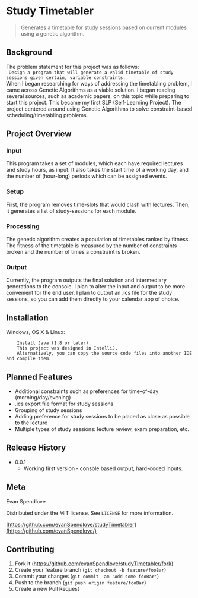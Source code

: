 # Study Timetabler
> Generates a timetable for study sessions based on current modules using a genetic algorithm.

## Background   
The problem statement for this project was as follows:   
    ``` Design a program that will generate a valid timetable of study sessions given certain, variable constraints.```   
When I began researching for ways of addressing the timetabling problem, I came across Genetic Algorithms as a viable solution. I began reading several sources, such as academic papers, on this topic while preparing to start this project. This became my first SLP (Self-Learning Project). The project centered around using Genetic Algorithms to solve constraint-based scheduling/timetabling problems.

## Project Overview

### Input
This program takes a set of modules, which each have required lectures and study hours, as input. 
It also takes the start time of a working day, and the number of (hour-long) periods which can be assigned events.
### Setup
First, the program removes time-slots that would clash with lectures.
Then, it generates a list of study-sessions for each module.
### Processing
The genetic algorithm creates a population of timetables ranked by fitness.
The fitness of the timetable is measured by the number of constraints broken and the number of times a constraint is broken. 
### Output
Currently, the program outputs the final solution and intermediary generations to the console.
I plan to alter the input and output to be more convenient for the end user.
I plan to output an .ics file for the study sessions, so you can add them directly to your calendar app of choice.

## Installation

Windows, OS X & Linux:

```
    Install Java (1.8 or later).
    This project was designed in IntelliJ.
    Alternatively, you can copy the source code files into another IDE and compile them.
```

## Planned Features
- Additional constraints such as preferences for time-of-day (morning/day/evening)
- .ics export file format for study sessions
- Grouping of study sessions
- Adding preference for study sessions to be placed as close as possible to the lecture
- Multiple types of study sessions: lecture review, exam preparation, etc.

## Release History

* 0.0.1
    * Working first version - console based output, hard-coded inputs.

## Meta

Evan Spendlove

Distributed under the MIT license. See ``LICENSE`` for more information.

[https://github.com/evanSpendlove/studyTimetabler](https://github.com/evanSpendlove/)

## Contributing

1. Fork it (<https://github.com/evanSpendlove/studyTimetabler/fork>)
2. Create your feature branch (`git checkout -b feature/fooBar`)
3. Commit your changes (`git commit -am 'Add some fooBar'`)
4. Push to the branch (`git push origin feature/fooBar`)
5. Create a new Pull Request

